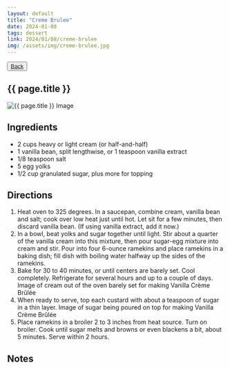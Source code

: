 ```yaml
---
layout: default
title: "Creme Brulee"
date: 2024-01-08
tags: dessert
link: 2024/01/08/creme-brulee
img: /assets/img/creme-brulee.jpg
---
```


<button class="button">
    <a href="{{ site.baseurl }}">
        <span>Back</span>
    </a>
</button>  
  
## {{ page.title }}  

<img class="recipe-img" src="{{ site.baseurl }}{{ page.img }}" alt="{{ page.title }} Image">

## Ingredients
- 2 cups heavy or light cream (or half-and-half)
- 1 vanilla bean, split lengthwise, or 1 teaspoon vanilla extract
- 1/8 teaspoon salt
- 5 egg yolks
- 1/2 cup granulated sugar, plus more for topping
  
## Directions
1. Heat oven to 325 degrees. In a saucepan, combine cream, vanilla bean and salt; cook over low heat just until hot. Let sit for a few minutes, then discard vanilla bean. (If using vanilla extract, add it now.)
2. In a bowl, beat yolks and sugar together until light. Stir about a quarter of the vanilla cream into this mixture, then pour sugar-egg mixture into cream and stir. Pour into four 6-ounce ramekins and place ramekins in a baking dish; fill dish with boiling water halfway up the sides of the ramekins.
3. Bake for 30 to 40 minutes, or until centers are barely set. Cool completely. Refrigerate for several hours and up to a couple of days. Image of cream out of the oven barely set for making Vanilla Crème Brûlée
4. When ready to serve, top each custard with about a teaspoon of sugar in a thin layer. Image of sugar being poured on top for making Vanilla Crème Brûlée
5. Place ramekins in a broiler 2 to 3 inches from heat source. Turn on broiler. Cook until sugar melts and browns or even blackens a bit, about 5 minutes. Serve within 2 hours.

## Notes
